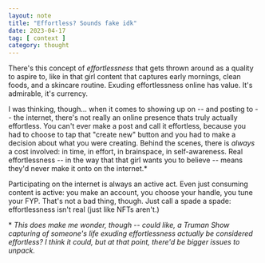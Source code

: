```yaml
---
layout: note
title: "Effortless? Sounds fake idk"
date: 2023-04-17
tag: [ context ]
category: thought
---
```


There's this concept of *effortlessness* that gets thrown around as a quality to aspire to, like in that girl content that captures early mornings, clean foods, and a skincare routine. Exuding effortlessness online has value. It's admirable, it's currency.

I was thinking, though... when it comes to showing up on -- and posting to -- the internet, there's not really an online presence thats truly actually effortless. You can't ever make a post and call it effortless, because you had to choose to tap that "create new" button and you had to make a decision about what you were creating. Behind the scenes, there is *always* a cost involved: in time, in effort, in brainspace, in self-awareness. Real effortlessness -- in the way that that girl wants you to believe -- means they'd never make it onto on the internet.&#42;

Participating on the internet is always an active act. Even just consuming content is active: you make an account, you choose your handle, you tune your FYP. That's not a bad thing, though. Just call a spade a spade: effortlessness isn't real (just like NFTs aren't.)

&#42; *This does make me wonder, though -- could like, a Truman Show capturing of someone's life exuding effortlessness actually be considered effortless? I think it could, but at that point, there'd be bigger issues to unpack.*
